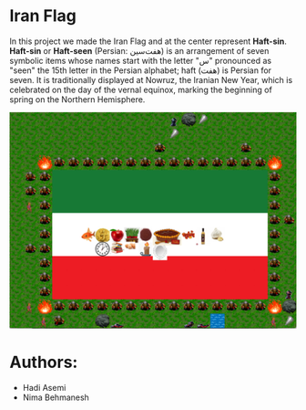 # Iran Flag

In this project we made the Iran Flag and at the center represent **Haft-sin**. **Haft-sin** or **Haft-seen** (Persian: هفت‌سین‎) is an arrangement of seven symbolic items whose names start with the letter "س"
 pronounced as "seen" the 15th letter in the Persian alphabet; haft (هفت) is
Persian for seven. It is traditionally displayed at Nowruz, the Iranian New Year,
 which is celebrated on the day of the vernal equinox, marking the beginning of spring
on the Northern Hemisphere.

![Iran Flag](Flag.png)

# Authors:

* Hadi Asemi
* Nima Behmanesh
